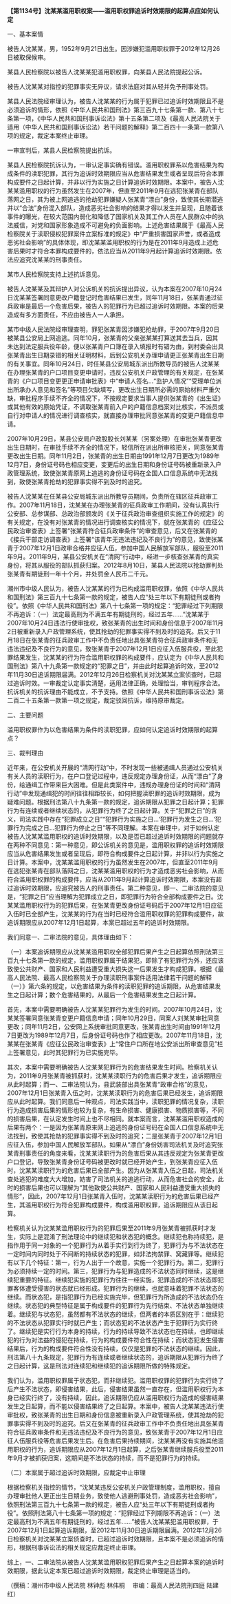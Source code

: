 **【第1134号】沈某某滥用职权案——滥用职权罪追诉时效期限的起算点应如何认定**

一、基本案情

被告人沈某某，男，1952年9月21日出生。因涉嫌犯滥用职权罪于2012年12月26日被取保候审。

某县人民检察院以被告人沈某某犯滥用职权罪，向某县人民法院提起公诉。

被告人沈某某对指控的犯罪事实无异议，请求法庭对其从轻并免予刑事处罚。

某县人民法院经审理认为，被告人沈某某的行为属于犯罪已过追诉时效期限且不是必须追诉的情形，依照《中华人民共和国刑法》第三百九十七条第一款、第八十七条第一项，《中华人民共和国刑事诉讼法》第十五条第二项及《最高人民法院关于适用（中华人民共和国刑事诉讼法）若干问题的解释》第二百四十一条第一款第八项的规定，裁定本案终止审理。

一审宣判后，某县人民检察院提出抗诉。

某县人民检察院抗诉认为，一审认定事实确有错误。滥用职权罪系以危害结果为构成条件的渎职犯罪，其行为追诉时效期限应当从危害结果发生或者呈现后符合本罪构成要件之日起计算，并非以行为实施之日计算追诉时效期限。本案中，被告人沈某某滥用职权的行为虽然发生在2007年，但直至2011年9月在逃犯张某青在部队落网之日，其为被上网追逃的抢劫犯罪嫌疑人张某青“漂白”身份，致使其长期潜逃并以“合法”身份混入部队，造成恶劣社会影响的结果才得以发生并呈现，且随着该事件的曝光，在较大范围内弱化和降低了国家机关及其工作人员在人民群众中的执法威信，对党和国家形象造成不可避免的负面影响。上述危害结果属于《最高人民检察院关于渎职侵权犯罪案件立案标准的规定》中“严重损害国家声誉，或者造成恶劣社会影响”的具体体现，即沈某某滥用职权的行为是在2011年9月造成上述危害后果时才符合本罪构成要件的，依法应当从2011年9月起计算追诉时效期限。依法应追究沈某某的刑事责任。

某市人民检察院支持上述抗诉意见。

被告人沈某某及其辩护人对公诉机关的抗诉提出异议，认为本案在2007年10月24日沈某某签署同意更改户籍登记时危害结果已发生，同年11月18日，张某青通过征兵政审是最后一个危害后果，被告人的犯罪行为已超过追诉时效期限。本案的后果造成有多方面责任，不应由被告人一人承担。

某市中级人民法院经审理查明，罪犯张某青因涉嫌犯抢劫罪，于2007年9月20日被某县公安局上网追逃。同年10月，张某青的父亲张某某打算送其去当兵，因其未达到法定服兵役年龄，便以张某青户口簿在录入填报时有错为由，到村委会出具张某青出生日期录错的相关证明材料，后到公安机关办理申请更正张某青出生日期的有关事宜。同年10月24日，时任某县公安局城东派出所教导员的被告人沈某某在办理张某青的户口项目变更申请时，违反公安机关户政管理的有关规定，在张某青的《户口项目变更更正申请审批表》中“申请人签名…“监护人情况”“受理单位派出所承办人意见和签名”等项目欠缺填写，更改出生日期所必需的原始材料严重欠缺，审批程序手续不齐全的情况下，不按规定要求当事人提供张某青的《出生证》或其他有效的原始凭证，不调取张某青前入户的户籍信息档案对比核实，不派员或自行对申请人的情况进行调查核实，就直接办理审批同意张某青的变更户籍信息申请。

2007年10月29日，某县公安局户政股股长刘某某（另案处理）在审批张某青更改出生日期时，在审批手续不齐全的情况下，轻信所在派出所审核把关，同意张某青更改出生日期。同年11月2日，张某青的出生日期由1991年12月7日更改为1989年12月7日，身份证号码也相应变更，变更后的出生日期和身份证号码被重新录入户政管理系统，致使张某青原网上追逃的身份证号码在全国人口信息系统中无法找到，致使张某青抢劫的犯罪事实得不到及时的追究。

被告人沈某某在任某县公安局城东派出所教导员期间，负责所在辖区征兵政审工作。2007年11月18日，沈某某在办理张某青的征兵政审工作期间，没有认真执行公安部、总参谋部、总政治部颁发的《关于征兵政治审查组织实施工作的规定》的有关规定，在没有对张某青的情况进行调查核实的情况下，就在张某青的《应征公民政治审查表》上签署“张某青符合征兵政审条件”的审查意见，后又在张某青的《接兵干部走访调查表》上签署“该青年无违法违纪及不良行为”的意见，致使张某青于2007年12月1日政审合格并应征人伍，参加中国人民解放军部队，服役至2011年9月。2011年9月，某县公安机关在“清网”行动中，经进一步核查张某青的真实身份，将其从服役的部队抓获归案。2012年8月10日，某县人民法院以抢劫罪判处张某青有期徒刑一年十个月，并处罚金人民币二千元。

潮州市中级人民认为，被告人沈某某的行为已构成滥用职权罪，依照《中华人民共和国刑法》第三百九十七条第一款的规定，被告人应“处三年以下有期徒刑或者拘役”。依照《中华人民共和国刑法》第八十七条第一项的规定：“犯罪经过下列期限不再追诉：（一）法定最高刑为不满五年有期徒刑的，经过五年……”沈某某于2007年10月24日违法行使审批权，致张某青的出生时间和身份信息于2007年11月2日被重新录入户政管理系统，使其抢劫的犯罪事实得不到及时的追究。后又于11月18日在张某青的征兵政审工作中不负责任地出具张某青符合征兵政审条件和无违法违纪及不良行为的意见，致张某青于2007年12月1日应征入伍服兵役，至此犯罪结果发生，沈某某的行为符合滥用职权罪的构成要件，应认定为《中华人民共和国刑法》第八十九条第一款规定的“犯罪之日”，并由此时起算追诉时效，至2012年11月30日追诉期限届满。2012年12月26日检察机关对沈某某立案侦查时，已超过追诉时效。一审裁定认定事实清楚，适用法律正确，处理恰当，审判程序合法。抗诉机关的抗诉理由不能成立，不予支持。依照《中华人民共和国刑事诉讼法》第二百二十五条第一款第一项之规定，裁定驳回抗诉，维持原审裁定。

二、主要问题

滥用职权罪作为以危害结果为条件的渎职犯罪，应如何认定追诉时效期限的起算点？

三、裁判理由

近年来，在公安机关开展的“清网行动”中，不时发现一些被通缉人员通过公安机关有关人员的渎职行为，在户口登记过程中，违反规定办理身份证，从而“漂白”了身份，给通缉工作带来巨大困难。但是此类案件中，违规办理身份证的时间和“清网行动”中发现通缉犯的时间往往相距较长，如何把握渎职罪的追诉时效期限，成为疑难问题。根据刑法第八十九条第一款的规定，追诉期限从犯罪之日起计算；犯罪行为有连续或者继续状态的，从犯罪行为终了之日起计算。关于“犯罪之日”的含义，司法实践中存在“犯罪成立之日”“犯罪行为实施之日…‘犯罪行为发生之日…‘犯罪行为完成之日…犯罪行为停止之日”等不同理解。本案在审理中，对于如何认定被告人沈某某滥用职权的追诉时效期限，以及是否已超过追诉时效期限的问题就存在两种不同意见：第一种意见，即公诉机关的意见是，滥用职权罪的追诉时效期限应当从危害结果发生或者呈现后，即符合构成要件之日起计算，并非以行为实施之日计算。本案中，沈某某滥用职权的行为虽然发生在2007年，但直至2011年9月在逃犯张某青在部队落网之日，沈某某滥用职权的行为才造成恶劣社会影响，从而符合滥用职权罪的构成要件，应当从2011年9月起计算追诉时效期限，本案没有超过追诉时效期限，应追究被告人的刑事责任。第二种意见，即一、二审法院的意见是，“犯罪之日”应当理解为犯罪成立之日，即犯罪行为符合全部构成要件之日。沈某某滥用职权行为的犯罪后果，在张某青更改身份证号码后于2007年12月1日应征入伍时已全部产生，沈某某的行为在当时已经符合滥用职权罪的犯罪构成要件，故追诉期限应从2007年12月1日起算，本案已超过五年的追诉时效期限。

我们同意一、二审法院的意见，具体理由如下：

（一）本案追诉期限应从沈某某滥用职权全部犯罪后果产生之日起算依照刑法第三百九十七条第一款的规定，滥用职权罪属于结果犯，即除了有犯罪行为外，还应该致使公共财产、国家和人民利益遭受重大损失这一后果发生才构成犯罪。根据《最高人民法院、最高人民检察院关于办理渎职刑事案件适用法律若干问题的解释（一）》第六条的规定，以危害结果为条件的渎职犯罪的追诉期限，从危害结果发生之日起计算；数个危害结果的，从最后一个危害结果发生之日起计算。

首先，本案中需要明确被告人沈某某犯罪行为发生的时间。2007年10月24日，沈某某签署同意张某青变更户籍信息申请；同年10月29日，同案人刘某某审批同意更改；同年11月2日，公安网上系统审批同意更改，张某青出生时间由1991年12月7日更改为1989年12月7日，后身份证号码也作了相应更改。2007年11月18日，沈某某在张某青《应征公民政治审查表》上“常住户口所在地公安派出所审查意见”栏上签署意见，此时其犯罪行为已实施完毕。

其次，本案中需要明确被告人沈某某犯罪行为的危害结果发生时间。检察机关认为，2011年9月张某青被抓获时，沈某某渎职行为的危害后果才发生，追诉期限应从此时起算；而一、二审法院认为，县武装部出具张某青“政审合格”的意见，2007年12月1日张某青入伍之时，沈某某渎职行为的危害后果已经发生，追诉期限应从此时起算。我们同意后一种观点，司法实践当中，渎职犯罪的情况复杂，渎职行为造成损害后果的情形也较为复杂，有生命损害、健康损害、物质损害等，不同的损害后果，在认定发生时间上也不尽相同。就本案而言，沈某某滥用职权造成的后果有两个：一是因为张某青原来网上追逃的身份证号码在全国人口信息系统中无法找到，致使其抢劫的犯罪事实得不到及时的追究；二是张某青于2007年12月1日应征入伍，参加中国人民解放军部队。如果从“漂白”身份妨害司法机关及时追究张某青刑事责任的角度来看，沈某某渎职行为的危害后果从其违反规定为张某青更改户口登记，导致张某青身份证号码被更改时就已经开始产生，到张某青应征入伍时，沈某某渎职行为的危害后果已全部产生。因为从张某青入伍之日起，司法机关查处逃犯的难度大大增加，妨害了司法机关的追逃行动，从而危害社会的安全，此时的损害后果也可以理解为“其他致使公共财产、国家和人民利益遭受重大损失的情形”，因此，2007年12月1日张某青入伍时，沈某某渎职行为的危害后果已经产生，其滥用职权行为符合犯罪构成要件，构成滥用职权罪，追诉期限应从该日起算。

检察机关认为沈某某滥用职权行为的犯罪后果至2011年9月张某青被抓获时才发生，实际上是混淆了刑法理论中的继续犯和状态犯的概念。继续犯也称持续犯，是指作用于同一对象的一个犯罪行为从着手实行到行为终了，犯罪行为与不法状态在一定时间内同时处于不间断的持续状态的犯罪，如非法拘禁罪、窝藏罪等。继续犯有以下几个特征：第一，行为人出于一个故意，实施一个犯罪行为。第二，犯罪行为必须持续一定的时间。第三，犯罪行为与犯罪造成的不法状态同时继续，这是继续犯重要的特征。继续犯实施的犯罪行为往往一经实施，犯罪造成的不法状态即犯罪客体遭受侵害的状态就已经形成。犯罪行为的继续，也就意味着犯罪不法状态的继续。而状态犯，是指犯罪行为已经实施完毕，但犯罪行为所造成的不法状态仍在继续。状态犯的典型特征是属于构成要件的犯罪行为先行结束、不法状态单独继续着。继续犯与状态犯，虽然都有不法状态的继续，但两者的本质区别在于：继续犯的不法状态从犯罪实行时就已产生；而状态犯的不法状态产生于犯罪行为实行终了。继续犯是实行行为本身的持续，行为的持续导致不法状态也在持续，也即继续犯的行为对法益的侵犯在持续，行为的构成要件符合性在持续；而状态犯发生侵害结果后，行为的构成要件符合性没有持续，仅仅是犯罪的不法状态的继续。因此，刑法第八十九条规定，犯罪行为有连续或者继续状态的，追诉期限从犯罪行为终了之日起计算，这是刑法对连续犯和继续犯的追诉期限所做的特殊规定。

我们认为，滥用职权罪属于状态犯，而非继续犯。滥用职权罪的犯罪行为实行终了后产生不法状态，即侵害结果，此后，侵害结果虽然一直存在，但滥用职权行为本身已经实行终了，没有持续，因此，追诉期限仍应从滥用职权行为造成的侵害结果发生之日起算，而不能以侵害结果终了之日起算。本案中，被告人沈某某违法行使审批权，致张某青的出生日期和身份信息被重新录入户政管理系统，使其抢劫的犯罪事实得不到及时的追究。后又在张某青的征兵政审工作中不负责任地出具张某青符合征兵政审条件和无违法违纪及不良行为的意见，致张某青于2007年12月1日应征人伍服兵役等危害后果发生后。在危害后果持续期间，沈某某再没有实施其他滥用职权的行为，追诉期限应从2007年12月1日起算，之后张某青继续服兵役至2011年9月才被抓获归案，这期间是不法状态的持续，而不是犯罪行为的持续。

（二）本案属于超过追诉时效期限，应裁定中止审理

根据检察机关指控的情节，“沈某某违反公安机关户政管理制度，滥用职权，擅自办理审批他人更正出生日期业务，致使他人逃避刑事处罚，造成恶劣社会影响”，依照刑法第三百九十七条第一款的规定，被告人应“处三年以下有期徒刑或者拘役”。依照刑法第八十七条第一项的规定：“犯罪经过下列期限不再追诉：（一）法定最高刑为不满五年有期徒刑的，经过五年……”被告人沈某某犯滥用职权罪，于2007年12月1日起算追诉期限，至2012年11月30日追诉期限届满。2012年12月26日检察机关对沈某某立案侦查时，已超过追诉时效期限，且本案不是必须追诉的情形，根据刑事诉讼法的相关规定应裁定终止审理。

综上，一、二审法院从被告人沈某某滥用职权犯罪后果产生之日起算本案的追诉时效期限，据此认定本案已超过追诉时效期限，裁定终止审理是适当的。

（撰稿：潮州市中级人民法院 林钟彪 林伟桐　 审编：最高人民法院刑四庭 陆建红）